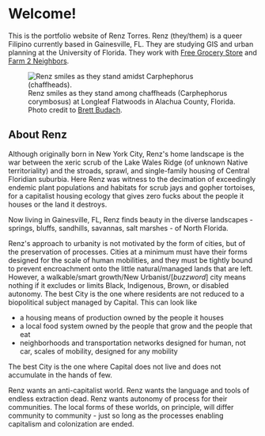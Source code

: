 # Welcome!

This is the portfolio website of Renz Torres. Renz (they/them) is a queer Filipino currently based in Gainesville, FL. They are studying GIS and urban planning at the University of Florida. They work with [Free Grocery Store](https://gnvfgs.org) and [Farm 2 Neighbors](https://instagram.com/farm2n).

<figure>
    <img src="/media/renz-in-carphephorus.jpg" alt="Renz smiles as they stand amidst Carphephorus (chaffheads).">
    <figcaption>Renz smiles as they stand among chaffheads (Carphephorus corymbosus) at Longleaf Flatwoods in Alachua County, Florida. Photo credit to <a href="https://instagram.com/brettbudach">Brett Budach</a>.</figcaption>
</figure>

## About Renz

Although originally born in New York City, Renz's home landscape is the war between the xeric scrub of the Lake Wales Ridge (of unknown Native territoriality) and the stroads, sprawl, and single-family housing of Central Floridian suburbia. Here Renz was witness to the decimation of exceedingly endemic plant populations and habitats for scrub jays and gopher tortoises, for a capitalist housing ecology that gives zero fucks about the people it houses or the land it destroys.

Now living in Gainesville, FL, Renz finds beauty in the diverse landscapes - springs, bluffs, sandhills, savannas, salt marshes - of North Florida.

Renz's approach to urbanity is not motivated by the form of cities, but of the preservation of processes. Cities at a minimum must have their forms designed for the scale of human mobilities, and they must be tightly bound to prevent encroachment onto the little natural/managed lands that are left. However, a walkable/smart growth/New Urbanist/[*buzzword*] city means nothing if it excludes or limits Black, Indigenous, Brown, or disabled autonomy. The best City is the one where residents are not reduced to a biopolitical subject managed by Capital. This can look like

  - a housing means of production owned by the people it houses
  - a local food system owned by the people that grow and the people that eat
  - neighborhoods and transportation networks designed for human, not car, scales of mobility, designed for any mobility

The best City is the one where Capital does not live and does not accumulate in the hands of few.

Renz wants an anti-capitalist world. Renz wants the language and tools of endless extraction dead. Renz wants autonomy of process for their communities. The local forms of these worlds, on principle, will differ community to community - just so long as the processes enabling capitalism and colonization are ended.
